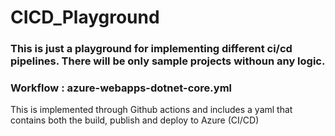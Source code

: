 # CICD_Playground

### This is just a playground for implementing different ci/cd pipelines. There will be only sample projects withoun any logic.

### Workflow : azure-webapps-dotnet-core.yml 
This is implemented through Github actions and includes a yaml that contains both the build, publish and deploy to Azure (CI/CD)
